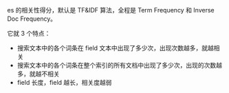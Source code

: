 es 的相关性得分，默认是 TF&IDF 算法，全程是 Term Frequency 和 Inverse Doc Frequency。

它就 3 个特点：
* 搜索文本中的各个词条在 field 文本中出现了多少次，出现次数越多，就越相关
* 搜索文本中的各个词条在整个索引的所有文档中出现了多少次，出现的次数越多，就越不相关
* field 长度，field 越长，相关度越弱
